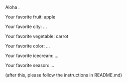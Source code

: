 

Aloha .



Your favorite fruit: apple

Your favorite city: ...

Your favorite vegetable: carrot

Your favorite color: ...

Your favorite icecream: ...

Your favorite season: ...


(after this, please follow the instructions in README.md)


